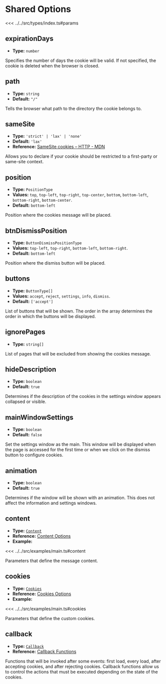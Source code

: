 # Shared Options

<<< ../../src/types/index.ts#params

## expirationDays

- **Type:** `number`

Specifies the number of days the cookie will be valid. If not specified, the cookie is deleted when the browser is closed.

## path

- **Type:** `string`
- **Default:** `"/"`

Tells the browser what path to the directory the cookie belongs to.

## sameSite

- **Type:** `'strict' | 'lax' | 'none'`
- **Default:** `'lax'`
- **Reference:** [SameSite cookies – HTTP - MDN](https://developer.mozilla.org/en-US/docs/Web/HTTP/Headers/Set-Cookie/SameSite)

Allows you to declare if your cookie should be restricted to a first-party or same-site context.

## position

- **Type:** `PositionType`
- **Values:** `top`, `top-left`, `top-right`, `top-center`, `bottom`, `bottom-left`, `bottom-right`, `bottom-center`.
- **Default:** `bottom-left`

Position where the cookies message will be placed.

## btnDismissPosition

- **Type:** `ButtonDismissPositionType`
- **Values:** `top-left`, `top-right`, `bottom-left`, `bottom-right`.
- **Default:** `bottom-left`

Position where the dismiss button will be placed.

## buttons

- **Type:** `ButtonType[]`
- **Values:** `accept`, `reject`, `settings`, `info`, `dismiss`.
- **Default:** `['accept']`

List of buttons that will be shown. The order in the array determines the order in which the buttons will be displayed.

## ignorePages

- **Type:** `string[]`

List of pages that will be excluded from showing the cookies message.

## hideDescription

- **Type:** `boolean`
- **Default:** `true`

Determines if the description of the cookies in the settings window appears collapsed or visible.

## mainWindowSettings

- **Type:** `boolean`
- **Default:** `false`

Set the settings window as the main. This window will be displayed when the page is accessed for the first time or when we click on the dismiss button to configure cookies.

## animation

- **Type:** `boolean`
- **Default:** `true`

Determines if the window will be shown with an animation. This does not affect the information and settings windows.

## content

- **Type:** [`Content`](../types/content-type.md)
- **Reference:** [Content Options](./content-options.md)
- **Example:**

<<< ../../src/examples/main.ts#content

Parameters that define the message content.

## cookies

- **Type:** [`Cookies`](../types/cookies-type.md)
- **Reference:** [Cookies Options](./cookies-options.md)
- **Example:**

<<< ../../src/examples/main.ts#cookies

Parameters that define the custom cookies.

## callback

- **Type:** [`Callback`](../types/callback-type.md)
- **Reference:** [Callback Functions](./callback-functions.md)

Functions that will be invoked after some events: first load, every load, after accepting cookies, and after rejecting cookies. Callback functions allow us to control the actions that must be executed depending on the state of the cookies.
